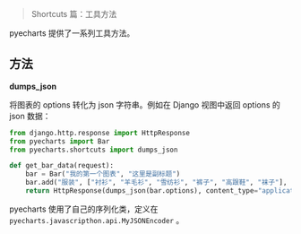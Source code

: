 > Shortcuts 篇：工具方法

pyecharts 提供了一系列工具方法。

## 方法

**dumps_json**

将图表的 options 转化为 json 字符串。例如在 Django 视图中返回 options 的 json 数据：

```python
from django.http.response import HttpResponse
from pyecharts import Bar
from pyecharts.shortcuts import dumps_json

def get_bar_data(request):
    bar = Bar("我的第一个图表", "这里是副标题")
    bar.add("服装", ["衬衫", "羊毛衫", "雪纺衫", "裤子", "高跟鞋", "袜子"], [5, 20, 36, 10, 75, 90])
    return HttpResponse(dumps_json(bar.options), content_type="application/json")
```

pyecharts 使用了自己的序列化类，定义在 `pyecharts.javascripthon.api.MyJSONEncoder` 。


